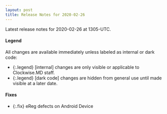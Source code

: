 ```yaml
---
layout: post
title: Release Notes for 2020-02-26
---
```


Latest release notes for 2020-02-26 at 1305-UTC.

<div class='legend' markdown='1'>

#### Legend

All changes are available immediately unless labeled as internal or dark code:

- {:.legend} [internal] changes are only visible or applicable to Clockwise.MD staff.
- {:.legend} [dark code] changes are hidden from general use until made visible at a later date.

</div>


<div class='fixes' markdown='1'>

#### Fixes

- {:.fix} eReg defects on Android Device

</div>
